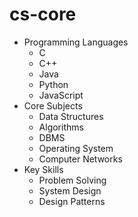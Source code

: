 # cs-core
* Programming Languages
  * C
  * C++
  * Java
  * Python
  * JavaScript
* Core Subjects
  * Data Structures
  * Algorithms
  * DBMS
  * Operating System
  * Computer Networks
* Key Skills
  * Problem Solving
  * System Design
  * Design Patterns
